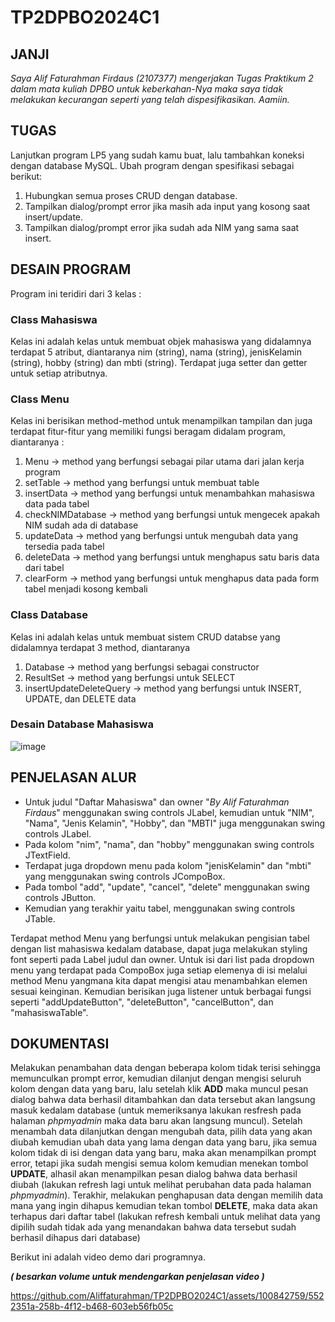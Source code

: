 # TP2DPBO2024C1

## JANJI
*Saya Alif Faturahman Firdaus (2107377) mengerjakan Tugas Praktikum 2 dalam mata kuliah DPBO untuk keberkahan-Nya maka saya tidak melakukan kecurangan seperti yang telah dispesifikasikan. Aamiin.*

## TUGAS
Lanjutkan program LP5 yang sudah kamu buat, lalu tambahkan koneksi dengan database MySQL. Ubah program dengan spesifikasi sebagai berikut:
1. Hubungkan semua proses CRUD dengan database.
2. Tampilkan dialog/prompt error jika masih ada input yang kosong saat insert/update.
3. Tampilkan dialog/prompt error jika sudah ada NIM yang sama saat insert.

## DESAIN PROGRAM
Program ini teridiri dari 3 kelas :

### Class Mahasiswa  
Kelas ini adalah kelas untuk membuat objek mahasiswa yang didalamnya terdapat 5 atribut, diantaranya nim (string), nama (string), jenisKelamin (string), hobby (string) dan mbti (string). Terdapat juga setter dan getter untuk setiap atributnya.

### Class Menu  
Kelas ini berisikan method-method untuk menampilkan tampilan dan juga terdapat fitur-fitur yang memiliki fungsi beragam didalam program, diantaranya :
1. Menu -> method yang berfungsi sebagai pilar utama dari jalan kerja program
2. setTable -> method yang berfungsi untuk membuat table
3. insertData -> method yang berfungsi untuk menambahkan mahasiswa data pada tabel
4. checkNIMDatabase -> method yang berfungsi untuk mengecek apakah NIM sudah ada di database
5. updateData -> method yang berfungsi untuk mengubah data yang tersedia pada tabel
6. deleteData -> method yang berfungsi untuk menghapus satu baris data dari tabel
7. clearForm -> method yang berfungsi untuk menghapus data pada form tabel menjadi kosong kembali

### Class Database  
Kelas ini adalah kelas untuk membuat sistem CRUD databse yang didalamnya terdapat 3 method, diantaranya 
1. Database -> method yang berfungsi sebagai constructor
2. ResultSet -> method yang berfungsi untuk SELECT
3. insertUpdateDeleteQuery -> method yang berfungsi untuk INSERT, UPDATE, dan DELETE data

### Desain Database Mahasiswa
![image](https://github.com/Aliffaturahman/TP2DPBO2024C1/assets/100842759/d5152a79-7a07-470b-add0-9654dd3c5694)

## PENJELASAN ALUR
* Untuk judul "Daftar Mahasiswa" dan owner "*By Alif Faturahman Firdaus*" menggunakan swing controls JLabel, kemudian untuk "NIM", "Nama", "Jenis Kelamin", "Hobby", dan "MBTI" juga menggunakan swing controls JLabel. 
* Pada kolom "nim", "nama", dan "hobby" menggunakan swing controls JTextField. 
* Terdapat juga dropdown menu pada kolom "jenisKelamin" dan "mbti" yang menggunakan swing controls JCompoBox. 
* Pada tombol "add", "update", "cancel", "delete" menggunakan swing controls JButton. 
* Kemudian yang terakhir yaitu tabel, menggunakan swing controls JTable.

Terdapat method Menu yang berfungsi untuk melakukan pengisian tabel dengan list mahasiswa kedalam database, dapat juga melakukan styling font seperti pada Label judul dan owner. Untuk isi dari list pada dropdown menu yang terdapat pada CompoBox juga setiap elemenya di isi melalui method Menu yangmana kita dapat mengisi atau menambahkan elemen sesuai keinginan. Kemudian berisikan juga listener untuk berbagai fungsi seperti "addUpdateButton", "deleteButton", "cancelButton", dan "mahasiswaTable".

## DOKUMENTASI
Melakukan penambahan data dengan beberapa kolom tidak terisi sehingga memunculkan prompt error, kemudian dilanjut dengan mengisi seluruh kolom dengan data yang baru, lalu setelah klik **ADD** maka muncul pesan dialog bahwa data berhasil ditambahkan dan data tersebut akan langsung masuk kedalam database (untuk memeriksanya lakukan resfresh pada halaman *phpmyadmin* maka data baru akan langsung muncul). Setelah menambah data dilanjutkan dengan mengubah data, pilih data yang akan diubah kemudian ubah data yang lama dengan data yang baru, jika semua kolom tidak di isi dengan data yang baru, maka akan menampilkan prompt error, tetapi jika sudah mengisi semua kolom kemudian menekan tombol **UPDATE**, alhasil akan menampilkan pesan dialog bahwa data berhasil diubah (lakukan refresh lagi untuk melihat perubahan data pada halaman *phpmyadmin*). Terakhir, melakukan penghapusan data dengan memilih data mana yang ingin dihapus kemudian tekan tombol **DELETE**, maka data akan terhapus dari daftar tabel (lakukan refresh kembali untuk melihat data yang dipilih sudah tidak ada yang menandakan bahwa data tersebut sudah berhasil dihapus dari database)

Berikut ini adalah video demo dari programnya.  

**_( besarkan volume untuk mendengarkan penjelasan video )_**

https://github.com/Aliffaturahman/TP2DPBO2024C1/assets/100842759/5522351a-258b-4f12-b468-603eb56fb05c


